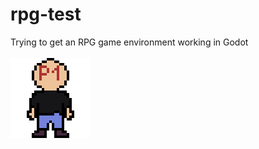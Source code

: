 # rpg-test
Trying to get an RPG game environment working in Godot<br><br>
<img src="assets/textures/debug/dummy-player-normal.png">
